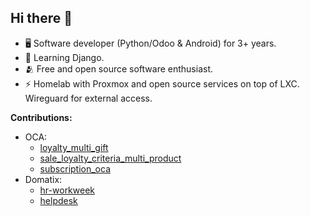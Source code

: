 ## Hi there 👋

<!--
**caferven/caferven** is a ✨ _special_ ✨ repository because its `README.md` (this file) appears on your GitHub profile.

Here are some ideas to get you started:

- 🔭 I’m currently working on ...
- 🌱 I’m currently learning ...
- 👯 I’m looking to collaborate on ...
- 🤔 I’m looking for help with ...
- 💬 Ask me about ...
- 📫 How to reach me: ...
- 😄 Pronouns: ...
- ⚡ Fun fact: ...
-->
- 🖥️ Software developer (Python/Odoo & Android) for 3+ years.
- 🌱 Learning Django.
- 🫂 Free and open source software enthusiast.
- ⚡ Homelab with Proxmox and open source services on top of LXC. Wireguard for external access.

**Contributions:**
- OCA:
  - [loyalty_multi_gift](https://github.com/OCA/sale-promotion/tree/16.0/loyalty_multi_gift)
  - [sale_loyalty_criteria_multi_product](https://github.com/OCA/sale-promotion/tree/16.0/sale_loyalty_criteria_multi_product)
  - [subscription_oca](https://github.com/OCA/contract/tree/17.0/subscription_oca)
- Domatix:
  - [hr-workweek](https://github.com/Domatix/hr-workweek)
  - [helpdesk](https://github.com/Domatix/helpdesk/tree/15.0)
